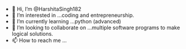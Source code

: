 - 👋 Hi, I’m @HarshitaSingh182
- 👀 I’m interested in ...coding and entrepreneurship.
- 🌱 I’m currently learning ...python (advanced)
- 💞️ I’m looking to collaborate on ...multiple software programs to make logical solutions.
- 📫 How to reach me ...

<!---
HarshitaSingh182/HarshitaSingh182 is a ✨ special ✨ repository because its `README.md` (this file) appears on your GitHub profile.
You can click the Preview link to take a look at your changes.
--->
